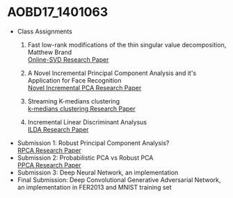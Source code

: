# AOBD17_1401063

* Class Assignments
   1. Fast low-rank modifications of the thin singular value decomposition, Matthew Brand <br/>
      [Online-SVD Research Paper](https://pdfs.semanticscholar.org/d739/f812e9311a19910946b525f295717bbb49f5.pdf)

   2. A Novel Incremental Principal Component Analysis and it's Application for Face Recognition <br/>
      [Novel Incremental PCA Research Paper](http://www.cse.ust.hk/faculty/jamesk/papers/tsmc06.pdf)
   3. Streaming K-medians clustering <br/>
      [k-medians clustering Research Paper](https://pdfs.semanticscholar.org/aa00/93b9327b41790813704eec4d195ac7415d04.pdf)
   4. Incremental Linear Discriminant Analysus <br/>
      [ILDA Research Paper](http://citeseerx.ist.psu.edu/viewdoc/download?doi=10.1.1.97.2863&rep=rep1&type=pdf)
* Submission 1: Robust Principal Component Analysis? <br/>
  [RPCA Research Paper](https://statweb.stanford.edu/~candes/papers/RobustPCA.pdf)
* Submission 2: Probabilistic PCA vs Robust PCA <br/>
  [PPCA Research Paper](https://www.microsoft.com/en-us/research/publication/probabilistic-principal-component-analysis/)
* Submission 3: Deep Neural Network, an implementation <br/>
* Final Submission: Deep Convolutional Generative Adversarial Network, an implementation in FER2013 and MNIST training set<br/>
